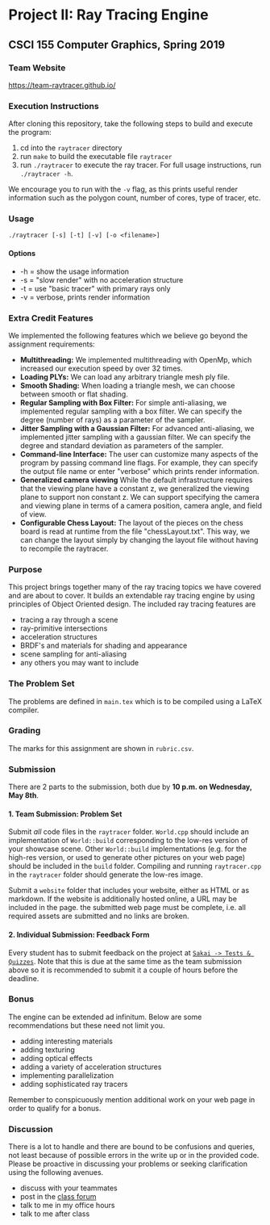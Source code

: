 # Project II: Ray Tracing Engine

## CSCI 155 Computer Graphics, Spring 2019

### Team Website
https://team-raytracer.github.io/

### Execution Instructions

After cloning this repository, take the following steps to build and execute the program:
1. cd into the `raytracer` directory
2. run `make` to build the executable file `raytracer`
3. run `./raytracer` to execute the ray tracer.  For full usage instructions, run `./raytracer -h`.  

We encourage you to run with the `-v` flag, as this prints useful render information such as the polygon count, number of cores, type of tracer, etc. 

### Usage 
`./raytracer [-s] [-t] [-v] [-o <filename>]`

#### Options
* -h = show the usage information
* -s = "slow render" with no acceleration structure
* -t = use "basic tracer" with primary rays only
* -v = verbose, prints render information

### Extra Credit Features
We implemented the following features which we believe go beyond the assignment requirements:

- **Multithreading:** We implemented multithreading with OpenMp, which increased our execution speed by over 32 times.
- **Loading PLYs:** We can load any arbitrary triangle mesh ply file.
- **Smooth Shading:** When loading a triangle mesh, we can choose between smooth or flat shading.
- **Regular Sampling with Box Filter:** For simple anti-aliasing, we implemented regular sampling with a box filter.  We can specify the degree (number of rays) as a parameter of the sampler.
- **Jitter Sampling with a Gaussian Filter:** For advanced anti-aliasing, we implemented jitter sampling with a gaussian filter.  We can specify the degree and standard deviation as parameters of the sampler.
- **Command-line Interface:** The user can customize many aspects of the program by passing command line flags.  For example, they can specify the output file name or enter "verbose" which prints render information.
- **Generalized camera viewing** While the default infrastructure requires that the viewing plane have a constant z, we generalized the viewing plane to support non constant z.  We can support specifying the camera and viewing plane in terms of a camera position, camera angle, and field of view.
- **Configurable Chess Layout:** The layout of the pieces on the chess board is read at runtime from the file "chessLayout.txt".  This way, we can change the layout simply by changing the layout file without having to recompile the raytracer. 

### Purpose

This project brings together many of the ray tracing topics we have covered and are about to cover. It builds an extendable ray tracing engine by using principles of Object Oriented design. The included ray tracing features are

- tracing a ray through a scene
- ray-primitive intersections
- acceleration structures
- BRDF's and materials for shading and appearance
- scene sampling for anti-aliasing
- any others you may want to include

### The Problem Set

The problems are defined in `main.tex` which is to be compiled using a LaTeX compiler.

### Grading

The marks for this assignment are shown in `rubric.csv`.

### Submission

There are 2 parts to the submission, both due by __10 p.m. on Wednesday, May 8th__.

#### 1. Team Submission: Problem Set

Submit _all_ code files in the `raytracer` folder. `World.cpp` should include an implementation of `World::build` corresponding to the low-res version of your showcase scene. Other `World::build` implementations (e.g. for the high-res version, or used to generate other pictures on your web page) should be included in the `build` folder. Compiling and running `raytracer.cpp` in the `raytracer` folder should generate the low-res image.

Submit a `website` folder that includes your website, either as HTML or as markdown. If the website is additionally hosted online, a URL may be included in the page. the submitted web page must be complete, i.e. all required assets are submitted and no links are broken.

#### 2. Individual Submission: Feedback Form
Every student has to submit feedback on the project at [`Sakai -> Tests & Quizzes`](https://sakai.claremont.edu/x/u9zokH). Note that this is due at the same time as the team submission above so it is recommended to submit it a couple of hours before the deadline.

### Bonus

The engine can be extended ad infinitum. Below are some recommendations but these need not limit you.

- adding interesting materials
- adding texturing
- adding optical effects
- adding a variety of acceleration structures
- implementing parallelization
- adding sophisticated ray tracers

Remember to conspicuously mention additional work on your web page in order to qualify for a bonus.

### Discussion

There is a lot to handle and there are bound to be confusions and queries, not least because of possible errors in the write up or in the provided code. Please be proactive in discussing your problems or seeking clarification using the following avenues.

- discuss with your teammates
- post in the [class forum](https://workplace.facebook.com/groups/354167592088891/)
- talk to me in my office hours
- talk to me after class
